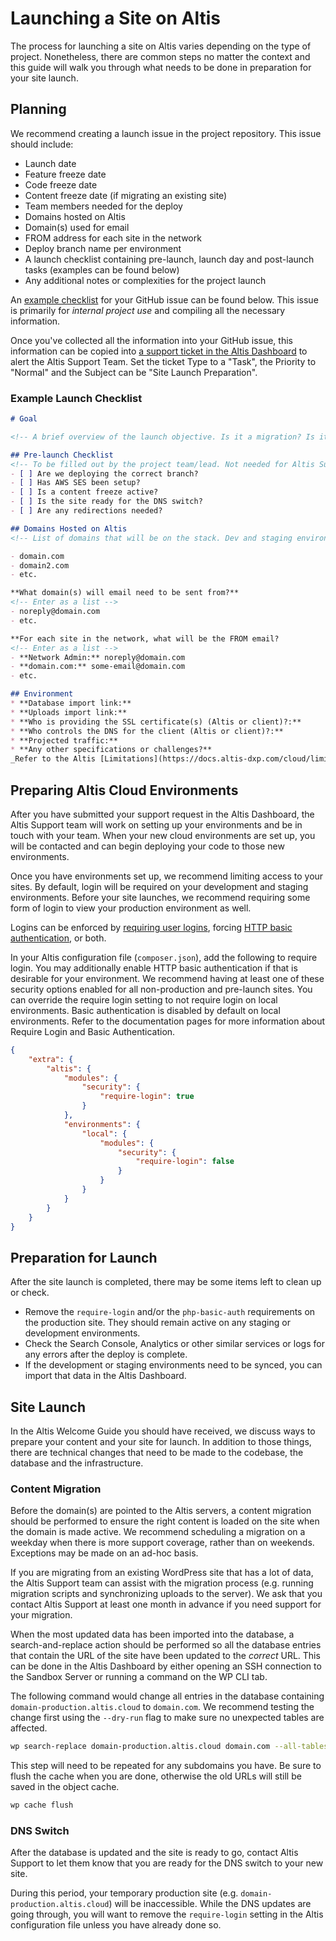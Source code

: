 # Launching a Site on Altis

The process for launching a site on Altis varies depending on the type of project. Nonetheless, there are common steps no matter the context and this guide will walk you through what needs to be done in preparation for your site launch.

## Planning

We recommend creating a launch issue in the project repository. This issue should include:

* Launch date
* Feature freeze date
* Code freeze date
* Content freeze date (if migrating an existing site)
* Team members needed for the deploy
* Domains hosted on Altis
* Domain(s) used for email
* FROM address for each site in the network
* Deploy branch name per environment
* A launch checklist containing pre-launch, launch day and post-launch tasks (examples can be found below)
* Any additional notes or complexities for the project launch

An [example checklist](#Example-launch-checklist) for your GitHub issue can be found below. This issue is primarily for _internal project use_ and compiling all the necessary information.

Once you've collected all the information into your GitHub issue, this information can be copied into [a support ticket in the Altis Dashboard](https://docs.altis-dxp.com/guides/getting-help-with-altis/) to alert the Altis Support Team. Set the ticket Type to a "Task", the Priority to "Normal" and the Subject can be "Site Launch Preparation".

### Example Launch Checklist

```markdown
# Goal

<!-- A brief overview of the launch objective. Is it a migration? Is it a new site? -->

## Pre-launch Checklist
<!-- To be filled out by the project team/lead. Not needed for Altis Support ticket. -->
- [ ] Are we deploying the correct branch?
- [ ] Has AWS SES been setup?
- [ ] Is a content freeze active?
- [ ] Is the site ready for the DNS switch?
- [ ] Are any redirections needed?

## Domains Hosted on Altis
<!-- List of domains that will be on the stack. Dev and staging environments do not need to be included in the list. -->

- domain.com
- domain2.com
- etc.

**What domain(s) will email need to be sent from?**
<!-- Enter as a list -->
- noreply@domain.com
- etc.

**For each site in the network, what will be the FROM email?
<!-- Enter as a list -->
- **Network Admin:** noreply@domain.com
- **domain.com:** some-email@domain.com
- etc.

## Environment
* **Database import link:**
* **Uploads import link:**
* **Who is providing the SSL certificate(s) (Altis or client)?:**
* **Who controls the DNS for the client (Altis or client)?:**
* **Projected traffic:**
* **Any other specifications or challenges?**
_Refer to the Altis [Limitations](https://docs.altis-dxp.com/cloud/limitations/) and [Page Caching](https://docs.altis-dxp.com/cloud/page-caching/) guides for specifics around what requests can be supported._


```

## Preparing Altis Cloud Environments
After you have submitted your support request in the Altis Dashboard, the Altis Support team will work on setting up your environments and be in touch with your team. When your new cloud environments are set up, you will be contacted and can begin deploying your code to those new environments.

Once you have environments set up, we recommend limiting access to your sites. By default, login will be required on your development and staging environments. Before your site launches, we recommend requiring some form of login to view your production environment as well.

Logins can be enforced by [requiring user logins](https://docs.altis-dxp.com/security/require-login/), forcing [HTTP basic authentication](https://docs.altis-dxp.com/security/php-basic-auth/), or both.

In your Altis configuration file (`composer.json`), add the following to require login. You may additionally enable HTTP basic authentication if that is desirable for your environment. We recommend having at least one of these security options enabled for all non-production and pre-launch sites. You can override the require login setting to not require login on local environments. Basic authentication is disabled by default on local environments. Refer to the documentation pages for more information about Require Login and Basic Authentication.

```json
{
	"extra": {
		"altis": {
			"modules": {
				"security": {
					"require-login": true
				}
			},
			"environments": {
				"local": {
					"modules": {
						"security": {
							"require-login": false
						}
					}
				}
			}
		}
	}
}
```

## Preparation for Launch

After the site launch is completed, there may be some items left to clean up or check.

- Remove the `require-login` and/or the `php-basic-auth` requirements on the production site. They should remain active on any staging or development environments.
- Check the Search Console, Analytics or other similar services or logs for any errors after the deploy is complete.
- If the development or staging environments need to be synced, you can import that data in the Altis Dashboard.

## Site Launch

In the Altis Welcome Guide you should have received, we discuss ways to prepare your content and your site for launch. In addition to those things, there are technical changes that need to be made to the codebase, the database and the infrastructure.

### Content Migration

Before the domain(s) are pointed to the Altis servers, a content migration should be performed to ensure the right content is loaded on the site when the domain is made active. We recommend scheduling a migration on a weekday when there is more support coverage, rather than on weekends. Exceptions may be made on an ad-hoc basis.

If you are migrating from an existing WordPress site that has a lot of data, the Altis Support team can assist with the migration process (e.g. running migration scripts and synchronizing uploads to the server). We ask that you contact Altis Support at least one month in advance if you need support for your migration.

When the most updated data has been imported into the database, a search-and-replace action should be performed so all the database entries that contain the URL of the site have been updated to the _correct_ URL. This can be done in the Altis Dashboard by either opening an SSH connection to the Sandbox Server or running a command on the WP CLI tab.

The following command would change all entries in the database containing `domain-production.altis.cloud` to `domain.com`. We recommend testing the change first using the `--dry-run` flag to make sure no unexpected tables are affected.

```bash
wp search-replace domain-production.altis.cloud domain.com --all-tables --network --url=domain-production.altis.cloud
```

This step will need to be repeated for any subdomains you have. Be sure to flush the cache when you are done, otherwise the old URLs will still be saved in the object cache.

```bash
wp cache flush
```

### DNS Switch

After the database is updated and the site is ready to go, contact Altis Support to let them know that you are ready for the DNS switch to your new site.

During this period, your temporary production site (e.g. `domain-production.altis.cloud`) will be inaccessible. While the DNS updates are going through, you will want to remove the `require-login` setting in the Altis configuration file unless you have already done so.